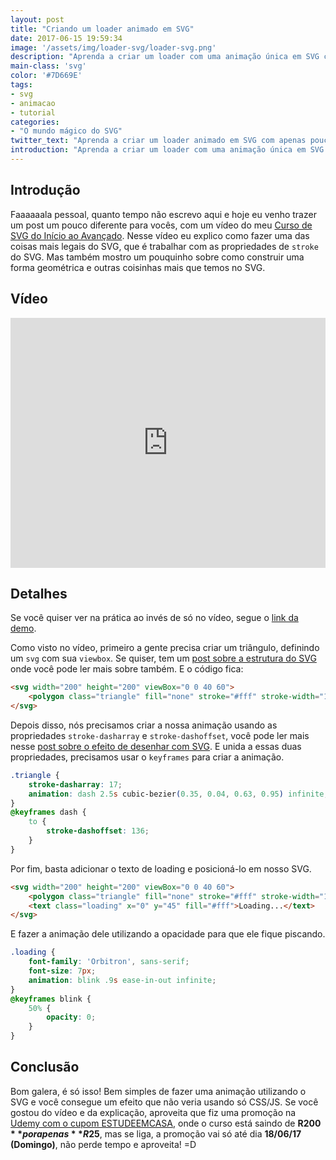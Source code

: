 ```yaml
---
layout: post
title: "Criando um loader animado em SVG"
date: 2017-06-15 19:59:34
image: '/assets/img/loader-svg/loader-svg.png'
description: "Aprenda a criar um loader com uma animação única em SVG com apenas poucas linhas."
main-class: 'svg'
color: '#7D669E'
tags:
- svg
- animacao
- tutorial
categories:
- "O mundo mágico do SVG"
twitter_text: "Aprenda a criar um loader animado em SVG com apenas poucas linhas."
introduction: "Aprenda a criar um loader com uma animação única em SVG com apenas poucas linhas."
---
```


## Introdução

Faaaaaala pessoal, quanto tempo não escrevo aqui e hoje eu venho trazer um post um pouco diferente para vocês, com um vídeo do meu [Curso de SVG do Início ao Avançado](https://www.udemy.com/aprendendo-svg-do-inicio-ao-avancado/?couponCode=ESTUDEEMCASA). Nesse vídeo eu explico como fazer uma das coisas mais legais do SVG, que é trabalhar com as propriedades de `stroke` do SVG. Mas também mostro um pouquinho sobre como construir uma forma geométrica e outras coisinhas mais que temos no SVG.

## Vídeo

<div class='embed-container'><iframe style="width: 100% !important; height: 400px" src='https://www.youtube.com/embed/T4ApXdYyYTE' frameborder='0' allowfullscreen></iframe></div>

## Detalhes

Se você quiser ver na prática ao invés de só no vídeo, segue o [link da demo](https://willianjusten.com.br/curso-de-svg/strokes/loader.html).

Como visto no vídeo, primeiro a gente precisa criar um triângulo, definindo um `svg` com sua `viewbox`. Se quiser, tem um [post sobre a estrutura do SVG](https://willianjusten.com.br/a-estrutura-do-svg/) onde você pode ler mais sobre também. E o código fica:

```html
<svg width="200" height="200" viewBox="0 0 40 60">
    <polygon class="triangle" fill="none" stroke="#fff" stroke-width="1" points="16,1 32,32 1,32" />
</svg>
```

Depois disso, nós precisamos criar a nossa animação usando as propriedades `stroke-dasharray` e `stroke-dashoffset`, você pode ler mais nesse [post sobre o efeito de desenhar com SVG](https://willianjusten.com.br/efeito-de-desenhar-com-svg/). E unida a essas duas propriedades, precisamos usar o `keyframes` para criar a animação.

```css
.triangle {
    stroke-dasharray: 17;
    animation: dash 2.5s cubic-bezier(0.35, 0.04, 0.63, 0.95) infinite;
}
@keyframes dash {
    to {
        stroke-dashoffset: 136;
    }
}
```

Por fim, basta adicionar o texto de loading e posicioná-lo em nosso SVG.

```html
<svg width="200" height="200" viewBox="0 0 40 60">
    <polygon class="triangle" fill="none" stroke="#fff" stroke-width="1" points="16,1 32,32 1,32" />
    <text class="loading" x="0" y="45" fill="#fff">Loading...</text>
</svg>
```

E fazer a animação dele utilizando a opacidade para que ele fique piscando.

```css
.loading {
    font-family: 'Orbitron', sans-serif;
    font-size: 7px;
    animation: blink .9s ease-in-out infinite;
}
@keyframes blink {
    50% {
        opacity: 0;
    }
}
```

## Conclusão

Bom galera, é só isso! Bem simples de fazer uma animação utilizando o SVG e você consegue um efeito que não veria usando só CSS/JS. Se você gostou do vídeo e da explicação, aproveita que fiz uma promoção na [Udemy com o cupom ESTUDEEMCASA](https://www.udemy.com/aprendendo-svg-do-inicio-ao-avancado/?couponCode=ESTUDEEMCASA), onde o curso está saindo de **R$200** por apenas **R$25**, mas se liga, a promoção vai só até dia **18/06/17 (Domingo)**, não perde tempo e aproveita! =D
